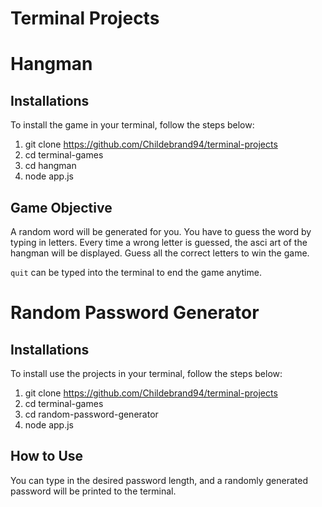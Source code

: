 # Terminal Projects

# Hangman

## Installations

To install the game in your terminal, follow the steps below:

1. git clone https://github.com/Childebrand94/terminal-projects
2. cd terminal-games
3. cd hangman
4. node app.js

## Game Objective

A random word will be generated for you. You have to guess the word by typing in letters. Every time a wrong letter is guessed, the asci art of the hangman will be displayed. Guess all the correct letters to win the game.

`quit` can be typed into the terminal to end the game anytime.

# Random Password Generator

## Installations

To install use the projects in your terminal, follow the steps below:

1. git clone https://github.com/Childebrand94/terminal-projects
2. cd terminal-games
3. cd random-password-generator
4. node app.js

## How to Use

You can type in the desired password length, and a randomly generated password will be printed to the terminal.
